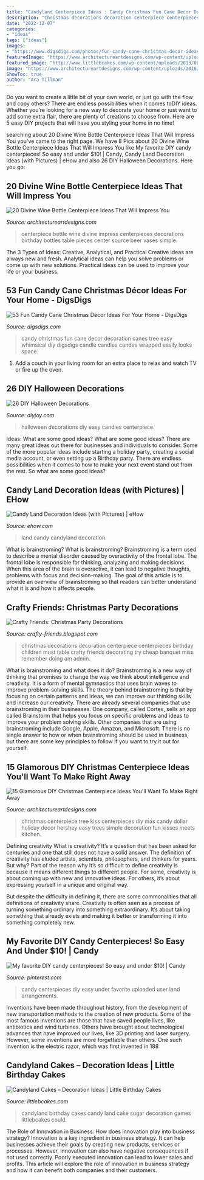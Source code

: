 ```yaml
---
title: "Candyland Centerpiece Ideas : Candy Christmas Fun Cane Decor Decoration Canes Tree Easy Whimsical Diy Digsdigs Candle Candles Candes Wrapped Easily Looks Space"
description: "Christmas decorations decoration centerpiece centerpieces birthday children must table crafty friends decorating try cheap banquet miss remember doing am admin"
date: "2022-12-07"
categories:
- "ideas"
tags: ["ideas"]
images:
- "https://www.digsdigs.com/photos/fun-candy-cane-christmas-decor-ideas-for-your-home-11-554x914.jpg"
featuredImage: "https://www.architectureartdesigns.com/wp-content/uploads/2016/12/15-Glamorous-DIY-Christmas-Centerpiece-Ideas-Youll-Want-To-Make-Right-Away-15.jpg"
featured_image: "http://www.littlebcakes.com/wp-content/uploads/2013/08/Pictures-of-Candyland-Cakes.jpg"
image: "https://www.architectureartdesigns.com/wp-content/uploads/2016/12/15-Glamorous-DIY-Christmas-Centerpiece-Ideas-Youll-Want-To-Make-Right-Away-15.jpg"
ShowToc: true
author: "Ara Tillman"
---
```



Do you want to create a little bit of your own world, or just go with the flow and copy others? There are endless possibilities when it comes toDIY ideas. Whether you’re looking for a new way to decorate your home or just want to add some extra flair, there are plenty of creations to choose from. Here are 5 easy DIY projects that will have you styling your home in no time!

	

		
searching about 20 Divine Wine Bottle Centerpiece Ideas That Will Impress You you've came to the right page. We have 8 Pics about 20 Divine Wine Bottle Centerpiece Ideas That Will Impress You like My favorite DIY candy centerpieces! So easy and under $10! | Candy, Candy Land Decoration Ideas (with Pictures) | eHow and also 26 DIY Halloween Decorations. Here you go:
		
    
## 20 Divine Wine Bottle Centerpiece Ideas That Will Impress You

<img loading=lazy src="http://www.architectureartdesigns.com/wp-content/uploads/2016/10/14-14.jpg" onerror="this.onerror=null;this.src='https://tse2.mm.bing.net/th?id=OIP.VOoPHUiD1je7sv1r33v9sQHaMW&amp;pid=15.1';" alt="20 Divine Wine Bottle Centerpiece Ideas That Will Impress You">

_Source: architectureartdesigns.com_

>centerpiece bottle wine divine impress centerpieces decorations birthday bottles table pieces center source beer vases simple. 

	

The 3 Types of Ideas: Creative, Analytical, and Practical
Creative ideas are always new and fresh. Analytical ideas can help you solve problems or come up with new solutions. Practical ideas can be used to improve your life or your business.

    
## 53 Fun Candy Cane Christmas Décor Ideas For Your Home - DigsDigs

<img loading=lazy src="https://www.digsdigs.com/photos/fun-candy-cane-christmas-decor-ideas-for-your-home-11-554x914.jpg" onerror="this.onerror=null;this.src='https://tse4.mm.bing.net/th?id=OIP.MjLHF9mzPsYwPEqSJ7LJNAHaMO&amp;pid=15.1';" alt="53 Fun Candy Cane Christmas Décor Ideas For Your Home - DigsDigs">

_Source: digsdigs.com_

>candy christmas fun cane decor decoration canes tree easy whimsical diy digsdigs candle candles candes wrapped easily looks space. 

	

1. Add a couch in your living room for an extra place to relax and watch TV or fire up the oven.

    
## 26 DIY Halloween Decorations

<img loading=lazy src="https://diyjoy.com/wp-content/uploads/2015/08/Easy-DIY-Halloween-Decorations-24.jpg" onerror="this.onerror=null;this.src='https://tse2.mm.bing.net/th?id=OIP.6F0jK1Cgqbmr8Op42ywu0QHaLG&amp;pid=15.1';" alt="26 DIY Halloween Decorations">

_Source: diyjoy.com_

>halloween decorations diy easy candies centerpiece. 

	

Ideas: What are some good ideas?
What are some good ideas?
There are many great ideas out there for businesses and individuals to consider. Some of the more popular ideas include starting a holiday party, creating a social media account, or even setting up a Birthday party. There are endless possibilities when it comes to how to make your next event stand out from the rest. So what are some good ideas?

    
## Candy Land Decoration Ideas (with Pictures) | EHow

<img loading=lazy src="https://img-aws.ehowcdn.com/default/cme/photography.prod.demandstudios.com/90e17a59-9f2a-4e0b-9a05-9ecd09c81136.jpg" onerror="this.onerror=null;this.src='https://tse1.mm.bing.net/th?id=OIP.VZpMHjllONZ21aUhuBMazgHaE8&amp;pid=15.1';" alt="Candy Land Decoration Ideas (with Pictures) | eHow">

_Source: ehow.com_

>land candy candyland decoration. 

	

What is brainstroming?
What is brainstroming? Brainstroming is a term used to describe a mental disorder caused by overactivity of the frontal lobe. The frontal lobe is responsible for thinking, analyzing and making decisions. When this area of the brain is overactive, it can lead to negative thoughts, problems with focus and decision-making. The goal of this article is to provide an overview of brainstroming so that readers can better understand what it is and how it affects people.

    
## Crafty Friends: Christmas Party Decorations

<img loading=lazy src="http://2.bp.blogspot.com/-t3cOkFVForM/ULMgxHRHK5I/AAAAAAAAA84/nfNaifDrc5Y/s1600/PB240005.JPG" onerror="this.onerror=null;this.src='https://tse4.mm.bing.net/th?id=OIP.Iu0_OVqMJabqXfd8I8V3zQHaJ4&amp;pid=15.1';" alt="Crafty Friends: Christmas Party Decorations">

_Source: crafty-friends.blogspot.com_

>christmas decorations decoration centerpiece centerpieces birthday children must table crafty friends decorating try cheap banquet miss remember doing am admin. 

	

What is brainstroming and what does it do?
Brainstroming is a new way of thinking that promises to change the way we think about intelligence and creativity. It is a form of mental gymnastics that uses brain waves to improve problem-solving skills. The theory behind brainstroming is that by focusing on certain patterns and ideas, we can improve our thinking skills and increase our creativity.
There are already several companies that use brainstroming in their businesses. One company, called Cortex, sells an app called Brainstorm that helps you focus on specific problems and ideas to improve your problem solving skills. Other companies that are using brainstroming include Google, Apple, Amazon, and Microsoft. There is no single answer to how or when brainstroming should be used in business, but there are some key principles to follow if you want to try it out for yourself.

    
## 15 Glamorous DIY Christmas Centerpiece Ideas You&#039;ll Want To Make Right Away

<img loading=lazy src="https://www.architectureartdesigns.com/wp-content/uploads/2016/12/15-Glamorous-DIY-Christmas-Centerpiece-Ideas-Youll-Want-To-Make-Right-Away-15.jpg" onerror="this.onerror=null;this.src='https://tse2.mm.bing.net/th?id=OIP.H3dLmxpo7FzpaUUOW9-pKwHaLH&amp;pid=15.1';" alt="15 Glamorous DIY Christmas Centerpiece Ideas You&#039;ll Want To Make Right Away">

_Source: architectureartdesigns.com_

>christmas centerpiece tree kiss centerpieces diy mas candy dollar holiday decor hershey easy trees simple decoration fun kisses meets kitchen. 

	

Defining creativity
What is creativity? It’s a question that has been asked for centuries and one that still does not have a solid answer. The definition of creativity has eluded artists, scientists, philosophers, and thinkers for years. But why?
Part of the reason why it’s so difficult to define creativity is because it means different things to different people. For some, creativity is about coming up with new and innovative ideas. For others, it’s about expressing yourself in a unique and original way.

But despite the difficulty in defining it, there are some commonalities that all definitions of creativity share. Creativity is often seen as a process of turning something ordinary into something extraordinary. It’s about taking something that already exists and making it better or transforming it into something completely new.

    
## My Favorite DIY Candy Centerpieces! So Easy And Under $10! | Candy

<img loading=lazy src="https://i.pinimg.com/originals/13/cd/91/13cd9150db2dea2e5a15217a2a44899c.jpg" onerror="this.onerror=null;this.src='https://tse2.mm.bing.net/th?id=OIP.beCeyMBD2DVt4qUQ52_YsgHaJ4&amp;pid=15.1';" alt="My favorite DIY candy centerpieces! So easy and under $10! | Candy">

_Source: pinterest.com_

>candy centerpieces diy easy under favorite uploaded user land arrangements. 

	

Inventions have been made throughout history, from the development of new transportation methods to the creation of new products. Some of the most famous inventions are those that have saved people lives, like antibiotics and wind turbines. Others have brought about technological advances that have improved our lives, like 3D printing and laser surgery. However, some inventions are more forgettable than others. One such invention is the electric razor, which was first invented in 188
    
## Candyland Cakes – Decoration Ideas | Little Birthday Cakes

<img loading=lazy src="http://www.littlebcakes.com/wp-content/uploads/2013/08/Pictures-of-Candyland-Cakes.jpg" onerror="this.onerror=null;this.src='https://tse2.mm.bing.net/th?id=OIP.97Ixw5gDJtEaxme8hQWKzAHaE9&amp;pid=15.1';" alt="Candyland Cakes – Decoration Ideas | Little Birthday Cakes">

_Source: littlebcakes.com_

>candyland birthday cakes candy land cake sugar decoration games littlebcakes could. 

	

The Role of Innovation in Business: How does innovation play into business strategy?
Innovation is a key ingredient in business strategy. It can help businesses achieve their goals by creating new products, services or processes. However, innovation can also have negative consequences if not used correctly. Poorly executed innovation can lead to lower sales and profits. This article will explore the role of innovation in business strategy and how it can benefit both companies and their customers.

